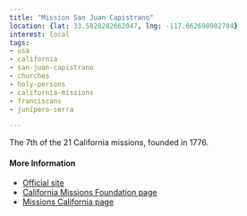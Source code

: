```yaml
---
title: "Mission San Juan Capistrano"
location: {lat: 33.5020282662047, lng: -117.662690902704}
interest: local
tags:
- usa
- california
- san-juan-capistrano
- churches
- holy-persons
- california-missions
- franciscans
- junipero-serra

---
```



The 7th of the 21 California missions, founded in 1776.

#### More Information

* [Official site](http://www.missionsjc.com/)
* [California Missions Foundation page](https://californiamissionsfoundation.org/mission-san-juan-capistrano/)
* [Missions California page](https://www.missionscalifornia.com/missions/san-juan-capistrano/)





